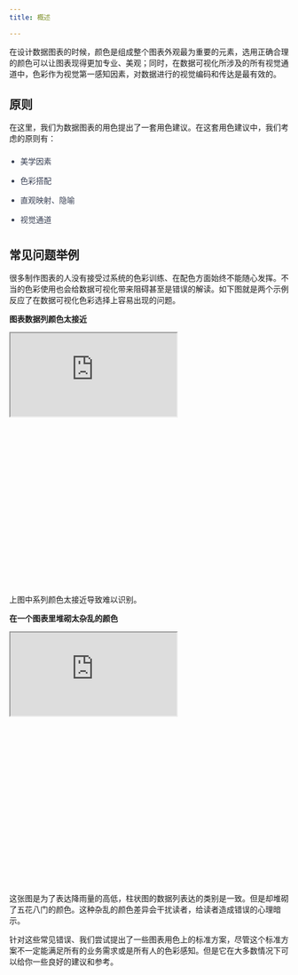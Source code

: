 ```yaml
---
title: 概述

---
```


在设计数据图表的时候，颜色是组成整个图表外观最为重要的元素，选用正确合理的颜色可以让图表现得更加专业、美观；同时，在数据可视化所涉及的所有视觉通道中，色彩作为视觉第一感知因素，对数据进行的视觉编码和传达是最有效的。

## 原则

在这里，我们为数据图表的用色提出了一套用色建议。在这套用色建议中，我们考虑的原则有：
<ul style="font-size: 14px;line-height:2.5;color:#343c50;list-style-type:disc!important;padding-left:20px;">
	<li>美学因素</li>
	<li>色彩搭配</li>
	<li>直观映射、隐喻</li>
	<li>视觉通道</li>
</ul>


## 常见问题举例

很多制作图表的人没有接受过系统的色彩训练、在配色方面始终不能随心发挥。不当的色彩使用也会给数据可视化带来阻碍甚至是错误的解读。如下图就是两个示例反应了在数据可视化色彩选择上容易出现的问题。

<b>图表数据列颜色太接近</b>

<div class="article-look-outside">
	<div class="article-look-inside" style="padding-bottom:60%">
	    <iframe class="article-look-content"
	    src="http://gallery.echartsjs.com/view-lite.html?cid=xSJspBYO4z&v=1">
	    </iframe>
	</div>
</div>

上图中系列颜色太接近导致难以识别。

<b>在一个图表里堆砌太杂乱的颜色</b>

<div class="article-look-outside">
	<div class="article-look-inside" style="padding-bottom:60%">
	    <iframe class="article-look-content"
	    src="http://gallery.echartsjs.com/view-lite.html?cid=xB1_UkbAP">
	    </iframe>
	</div>
</div>

这张图是为了表达降雨量的高低，柱状图的数据列表达的类别是一致。但是却堆砌了五花八门的颜色。这种杂乱的颜色差异会干扰读者，给读者造成错误的心理暗示。

针对这些常见错误、我们尝试提出了一些图表用色上的标准方案，尽管这个标准方案不一定能满足所有的业务需求或是所有人的色彩感知。但是它在大多数情况下可以给你一些良好的建议和参考。





